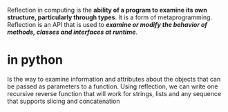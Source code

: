 Reflection in computing is the **ability of a program to examine its own structure, particularly through types**.
It is a form of metaprogramming.
Reflection is an API that is used to ***examine or modify the behavior of methods, classes and interfaces at runtime***.


# in python
Is the way to examine information and attributes about the objects that can be passed as parameters to a function.
Using reflection, we can write one recursive reverse function that will work for strings, lists and any sequence that supports slicing and concatenation

